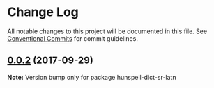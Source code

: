 # Change Log

All notable changes to this project will be documented in this file.
See [Conventional Commits](https://conventionalcommits.org) for commit guidelines.

<a name="0.0.2"></a>
## [0.0.2](https://github.com/kwonoj/hunspell-dict/compare/v0.0.1...v0.0.2) (2017-09-29)




**Note:** Version bump only for package hunspell-dict-sr-latn
